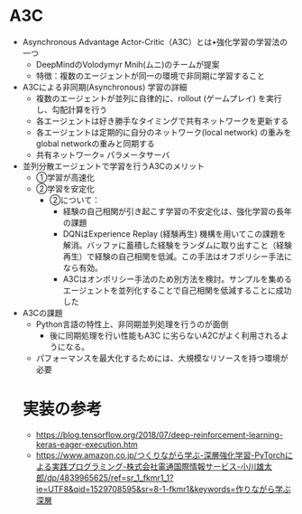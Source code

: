 <script type="text/x-mathjax-config">MathJax.Hub.Config({tex2jax:{inlineMath:[['\$','\$'],['\\(','\\)']],processEscapes:true},CommonHTML: {matchFontHeight:false}});</script>
<script type="text/javascript" async src="https://cdnjs.cloudflare.com/ajax/libs/mathjax/2.7.1/MathJax.js?config=TeX-MML-AM_CHTML"></script>

# A3C
- Asynchronous Advantage Actor-Critic（A3C）とは•強化学習の学習法の一つ
  - DeepMindのVolodymyr Mnih(ムニ)のチームが提案
  - 特徴：複数のエージェントが同一の環境で非同期に学習すること
- A3Cによる非同期(Asynchronous) 学習の詳細
  - 複数のエージェントが並列に自律的に、rollout (ゲームプレイ) を実行し、勾配計算を行う
  - 各エージェントは好き勝手なタイミングで共有ネットワークを更新する
  - 各エージェントは定期的に自分のネットワーク(local network) の重みをglobal networkの重みと同期する
  - 共有ネットワーク= パラメータサーバ
- 並列分散エージェントで学習を行うA3Cのメリット
  - ①学習が高速化
  - ②学習を安定化
    - ②について：
      - 経験の自己相関が引き起こす学習の不安定化は、強化学習の長年の課題
      - DQNはExperience Replay (経験再生) 機構を用いてこの課題を解消。バッファに蓄積した経験をランダムに取り出すこと（経験再生）で経験の自己相関を低減。この手法はオフポリシー手法になら有効。
      - A3Cはオンポリシー手法のため別方法を検討。サンプルを集めるエージェントを並列化することで自己相関を低減することに成功した
- A3Cの課題
  - Python言語の特性上、非同期並列処理を行うのが面倒
    - 後に同期処理を行い性能もA3C に劣らないA2Cがよく利用されるようになる。
  - パフォーマンスを最大化するためには、大規模なリソースを持つ環境が必要
  # 実装の参考
  - https://blog.tensorflow.org/2018/07/deep-reinforcement-learning-keras-eager-execution.htm
  - https://www.amazon.co.jp/つくりながら学ぶ-深層強化学習-PyTorchによる実践プログラミング-株式会社電通国際情報サービス-小川雄太郎/dp/4839965625/ref=sr_1_fkmr1_1?ie=UTF8&qid=1529708595&sr=8-1-fkmr1&keywords=作りながら学ぶ深層
